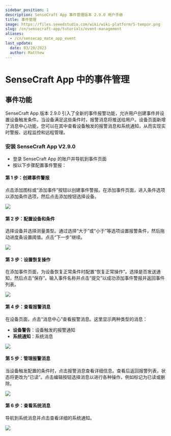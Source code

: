 ```yaml
---
sidebar_position: 1
description: SenseCraft App 事件管理版本 2.9.0 用户手册
title: 事件管理
image: https://files.seeedstudio.com/wiki/wiki-platform/S-tempor.png
slug: /cn/sensecraft-app/tutorials/event-management
aliases:
  - /cn/sensecap_mate_app_event
last_update:
  date: 03/20/2023
  author: Matthew
---
```


# SenseCraft App 中的事件管理

## 事件功能

SenseCraft App 版本 2.9.0 引入了全新的事件报警功能，允许用户创建事件并设置设备触发条件。当设备满足这些条件时，报警消息将推送给用户。设备页面新增了消息中心功能，您可以在其中查看设备触发的报警消息和系统通知，从而实现实时警报、远程监控和远程管理。

### 安装 SenseCraft App V2.9.0 

- 登录 SenseCraft App 的账户并导航到事件页面
- 按以下步骤配置事件警报：

#### 第 1 步：创建事件警报
点击添加图标或“添加事件”按钮以创建事件警报。在添加事件页面，进入条件选项以添加条件选项，然后点击添加按钮选择设备。

<div style={{textAlign:'center'}}><img src="https://files.seeedstudio.com/wiki/sensecap_mate_app/mate_app_2.png" style={{width:1000, height:'auto'}}/></div>

#### 第 2 步：配置设备和条件
选择设备并选择测量类型。通过选择“大于”或“小于”等选项设置报警条件，然后拖动进度条设置阈值。点击“下一步”继续。

<div style={{textAlign:'center'}}><img src="https://files.seeedstudio.com/wiki/sensecap_mate_app/mate_app_3.png" style={{width:1000, height:'auto'}}/></div>

#### 第 3 步：设置恢复操作
在添加事件页面，为设备恢复正常条件时配置“恢复正常操作”。选择是否发送通知，然后点击“保存”。输入事件名称并点击“提交”以成功添加事件警报并返回事件列表。

<div style={{textAlign:'center'}}><img src="https://files.seeedstudio.com/wiki/sensecap_mate_app/mate_app_4.png" style={{width:1000, height:'auto'}}/></div>

#### 第 4 步：查看报警消息
在设备页面，点击“消息中心”查看报警消息。这里显示两种类型的消息：
- **设备警告**：设备触发的报警通知
- **系统通知**：系统消息

<div style={{textAlign:'center'}}><img src="https://files.seeedstudio.com/wiki/sensecap_mate_app/mate_app_5.png" style={{width:1000, height:'auto'}}/></div>

#### 第 5 步：管理报警消息
当设备触发配置的条件时，点击报警消息查看详细信息。查看后返回报警列表，状态将更改为“已读”。点击编辑按钮选择消息以进行各种操作，例如标记为已读或删除。

<div style={{textAlign:'center'}}><img src="https://files.seeedstudio.com/wiki/sensecap_mate_app/mate_app_6.png" style={{width:1000, height:'auto'}}/></div>

#### 第 6 步：查看系统消息
导航到系统消息并点击查看详细的系统通知。

<div style={{textAlign:'center'}}><img src="https://files.seeedstudio.com/wiki/sensecap_mate_app/mate_app_7.png" style={{width:1000, height:'auto'}}/></div>